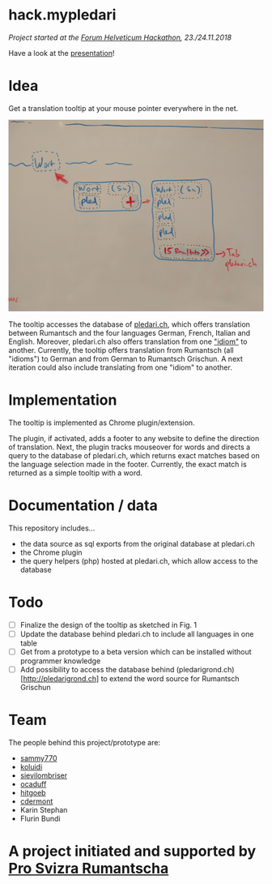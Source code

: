 # hack.mypledari

*Project started at the [Forum Helveticum Hackathon](https://hack.opendata.ch/event/22), 23./24.11.2018*

Have a look at the [presentation](https://hack.opendata.ch/project/274/star)!

# Idea

Get a translation tooltip at your mouse pointer everywhere in the net. 

![sketch](skizze.jpg)

The tooltip accesses the database of [pledari.ch](http://pledari.ch), which offers translation between Rumantsch and the four languages German, French, Italian and English. Moreover, pledari.ch also offers translation from one ["idiom"](https://de.wikipedia.org/wiki/Idiom_(B%C3%BCndnerromanisch)) to another. 
Currently, the tooltip offers translation from Rumantsch (all "idioms") to German and from German to Rumantsch Grischun. A next iteration could also include translating from one "idiom" to another. 

# Implementation

The tooltip is implemented as Chrome plugin/extension. 

The plugin, if activated, adds a footer to any website to define the direction of translation. Next, the plugin tracks mouseover for words and directs a query to the database of pledari.ch, which returns exact matches based on the language selection made in the footer. Currently, the exact match is returned as a simple tooltip with a word. 

# Documentation / data

This repository includes...
* the data source as sql exports from the original database at pledari.ch
* the Chrome plugin
* the query helpers (php) hosted at pledari.ch, which allow access to the database

# Todo

- [ ] Finalize the design of the tooltip as sketched in Fig. 1
- [ ] Update the database behind pledari.ch to include all languages in one table
- [ ] Get from a prototype to a beta version which can be installed without programmer knowledge
- [ ] Add possibility to access the database behind (pledarigrond.ch)[http://pledarigrond.ch] to extend the word source for Rumantsch Grischun

# Team

The people behind this project/prototype are:
* [sammy770](https://github.com/sammy770)
* [koluidi](https://github.com/koluidi)
* [sievilombriser](https://github.com/sievilombriser)
* [ocaduff](https://github.com/ocaduff)
* [hitgoeb](https://github.com/hitgoeb)
* [cdermont](https://github.com/cdermont)
* Karin Stephan
* Flurin Bundi


# A project initiated and supported by [Pro Svizra Rumantscha](http://rumantsch.ch)